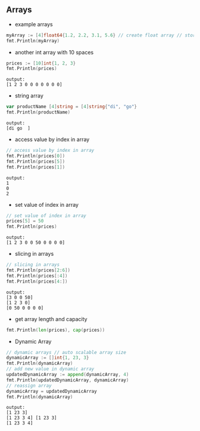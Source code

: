 ## Arrays

- example arrays
```go
myArray := [4]float64{1.2, 2.2, 3.1, 5.6} // create float array // store 4 values
fmt.Println(myArray)
```

- another int array with 10 spaces
```go
prices := [10]int{1, 2, 3}
fmt.Println(prices)
```
```text
output:
[1 2 3 0 0 0 0 0 0 0]
```

- string array
```go
var productName [4]string = [4]string{"di", "go"}
fmt.Println(productName)
```
```text
output:
[di go  ]
```

- access value by index in array
```go
// access value by index in array
fmt.Println(prices[0])
fmt.Println(prices[5])
fmt.Println(prices[1])
```
```text
output:
1
0
2
```

- set value of index in array
```go
// set value of index in array
prices[5] = 50
fmt.Println(prices)
```
```text
output: 
[1 2 3 0 0 50 0 0 0 0]
```

- slicing in arrays
```go
// slicing in arrays
fmt.Println(prices[2:6])
fmt.Println(prices[:4])
fmt.Println(prices[4:])
```
```text
output:
[3 0 0 50]
[1 2 3 0]
[0 50 0 0 0 0]
```

- get array length and capacity
```go
fmt.Println(len(prices), cap(prices))
```

- Dynamic Array
```go
// dynamic arrays // auto scalable array size
dynamicArray := []int{1, 23, 3}
fmt.Println(dynamicArray)
// add new value in dynamic array
updatedDynamicArray := append(dynamicArray, 4)
fmt.Println(updatedDynamicArray, dynamicArray)
// reassign array
dynamicArray = updatedDynamicArray
fmt.Println(dynamicArray)
```
```text
output:
[1 23 3]
[1 23 3 4] [1 23 3]
[1 23 3 4]
```